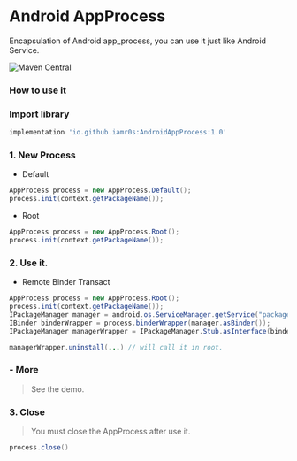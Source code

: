 # Android AppProcess

Encapsulation of Android app_process, you can use it just like Android Service.

![Maven Central](https://img.shields.io/maven-central/v/io.github.iamr0s/AndroidAppProcess)

### How to use it

### Import library

```gradle
implementation 'io.github.iamr0s:AndroidAppProcess:1.0'
```

### 1. New Process

- Default

```java
AppProcess process = new AppProcess.Default();
process.init(context.getPackageName());
```

- Root

```java
AppProcess process = new AppProcess.Root();
process.init(context.getPackageName());
```

### 2. Use it.

- Remote Binder Transact

```java
AppProcess process = new AppProcess.Root();
process.init(context.getPackageName());
IPackageManager manager = android.os.ServiceManager.getService("package");
IBinder binderWrapper = process.binderWrapper(manager.asBinder());
IPackageManager managerWrapper = IPackageManager.Stub.asInterface(binderWrapper);

managerWrapper.uninstall(...) // will call it in root.
```

### - More

> See the demo.

### 3. Close

> You must close the AppProcess after use it.

```java
process.close()
```